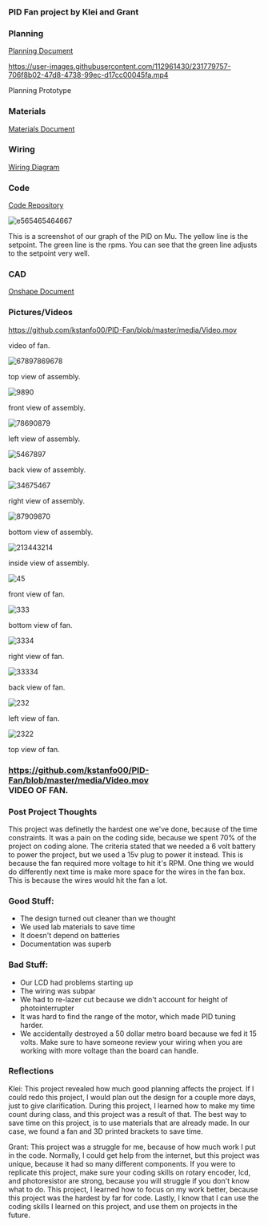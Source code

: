 ### PID Fan project by Klei and Grant

### Planning
[Planning Document](https://docs.google.com/document/d/1oYSg2cFu_qaoOM3yz8rkRRCRVUBYdgV2tjKGM4pbZ4A/edit?usp=sharing)

https://user-images.githubusercontent.com/112961430/231779757-706f8b02-47d8-4738-99ec-d17cc00045fa.mp4<figcaption> Planning Prototype </figcaption>

### Materials
[Materials Document](https://docs.google.com/document/d/1Y_SMDsQwYU3oLXD34Tc_6X-V50yahsYf0Q7-Y88PeXg/edit)

### Wiring 
[Wiring Diagram](https://tinyurl.com/ym2uasvt)

### Code 
[Code Repository](https://github.com/ggastin30/CPython/blob/master/Engineering%203%20Code/fanPID.py)

![e565465464667](https://github.com/kstanfo00/PID-Fan/assets/112961430/a57b6089-07ee-427d-adf7-bd7af59f61f6)<figcaption> This is a screenshot of our graph of the PID on Mu. The yellow line is the setpoint. The green line is the rpms. You can see that the green line adjusts to the setpoint very well. </figcaption>


### CAD
[Onshape Document](https://cvilleschools.onshape.com/documents/092e602ab51989e7e18e86b6/w/c6d02d2cdaf8048d25fb16c3/e/22746867da17f6038a13b326?renderMode=0&uiState=643e9ce2e89fcc7e947cc6ef)

### Pictures/Videos

https://github.com/kstanfo00/PID-Fan/blob/master/media/Video.mov<figcaption> video of fan. </figcaption>

![67897869678](https://github.com/kstanfo00/PID-Fan/blob/master/media/67897869678.PNG)<figcaption> top view of assembly. </figcaption>

![9890](https://github.com/kstanfo00/PID-Fan/blob/master/media/9890.PNG)<figcaption> front view of assembly. </figcaption>

![78690879](https://github.com/kstanfo00/PID-Fan/blob/master/media/78690879.PNG)<figcaption> left view of assembly. </figcaption>

![5467897](https://github.com/kstanfo00/PID-Fan/blob/master/media/5467897.PNG)<figcaption> back view of assembly. </figcaption>

![34675467](https://github.com/kstanfo00/PID-Fan/blob/master/media/34675467.PNG)<figcaption> right view of assembly. </figcaption>

![87909870](https://github.com/kstanfo00/PID-Fan/blob/master/media/87909870.PNG)<figcaption> bottom view of assembly. </figcaption>

![213443214](https://github.com/kstanfo00/PID-Fan/blob/master/media/213443214.PNG)<figcaption> inside view of assembly. </figcaption>

![45](https://github.com/kstanfo00/PID-Fan/blob/master/media/890.jpg)<figcaption> front view of fan. </figcaption>

![333](https://github.com/kstanfo00/PID-Fan/blob/master/media/5395D116-62D1-4190-96B7-4FBB44694980.jpeg)<figcaption> bottom view of fan. </figcaption>

![3334](https://github.com/kstanfo00/PID-Fan/blob/master/media/678989.jpg)<figcaption> right view of fan. </figcaption>

![33334](https://github.com/kstanfo00/PID-Fan/blob/master/media/870.jpg)<figcaption> back view of fan. </figcaption>

![232](https://github.com/kstanfo00/PID-Fan/blob/master/media/image0.jpeg)<figcaption> left view of fan. </figcaption>

![2322](https://github.com/kstanfo00/PID-Fan/blob/master/media/image1.jpeg)<figcaption> top view of fan. </figcaption>

### https://github.com/kstanfo00/PID-Fan/blob/master/media/Video.mov<figcaption> VIDEO OF FAN. </figcaption>

### Post Project Thoughts
This project was definetly the hardest one we've done, because of the time constraints. It was a pain on the coding side, because we spent 70% of the project on coding alone. The criteria stated that we needed a 6 volt battery to power the project, but we used a 15v plug to power it instead. This is because the fan required more voltage to hit it's RPM. One thing we would do differently next time is make more space for the wires in the fan box. This is because the wires would hit the fan a lot. 


### Good Stuff:
- The design turned out cleaner than we thought
- We used lab materials to save time
- It doesn't depend on batteries
- Documentation was superb

### Bad Stuff:
- Our LCD had problems starting up
- The wiring was subpar
- We had to re-lazer cut because we didn't account for height of photointerrupter
- It was hard to find the range of the motor, which made PID tuning harder. 
- We accidentally destroyed a 50 dollar metro board because we fed it 15 volts. Make sure to have someone review your wiring when you are working with more voltage than the board can handle. 



### Reflections
Klei: This project revealed how much good planning affects the project. If I could redo this project, I would plan out the design for a couple more days, just to give clarification. During this project, I learned how to make my time count during class, and this project was a result of that. The best way to save time on this project, is to use materials that are already made. In our case, we found a fan and 3D printed brackets to save time. 

Grant: This project was a struggle for me, because of how much work I put in the code. Normally, I could get help from the internet, but this project was unique, because it had so many different components. If you were to replicate this project, make sure your coding skills on rotary encoder, lcd, and photoresistor are strong, because you will struggle if you don't know what to do. This project, I learned how to focus on my work better, because this project was the hardest by far for code. Lastly, I know that I can use the coding skills I learned on this project, and use them on projects in the future. 
